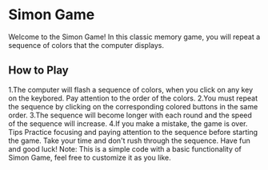 # Simon Game

Welcome to the Simon Game! In this classic memory game, you will repeat a sequence of colors that the computer displays.

## How to Play
1.The computer will flash a sequence of colors, when you click on any key on the keybored. Pay attention to the order of the colors.
2.You must repeat the sequence by clicking on the corresponding colored buttons in the same order.
3.The sequence will become longer with each round and the speed of the sequence will increase.
4.If you make a mistake, the game is over.
Tips
Practice focusing and paying attention to the sequence before starting the game.
Take your time and don't rush through the sequence.
Have fun and good luck!
Note: This is a simple code with a basic functionality of Simon Game, feel free to customize it as you like.
